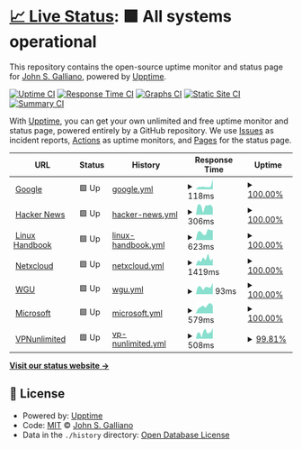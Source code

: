 # [📈 Live Status](https://g33k247.github.io/awesome_uptime): <!--live status--> **🟩 All systems operational**

This repository contains the open-source uptime monitor and status page for [John S. Galliano](https://g33k247.github.io/awesome_uptime), powered by [Upptime](https://github.com/upptime/upptime).

[![Uptime CI](https://github.com/g33k247/awesome_uptime/workflows/Uptime%20CI/badge.svg)](https://github.com/g33k247/awesome_uptime/actions?query=workflow%3A%22Uptime+CI%22)
[![Response Time CI](https://github.com/g33k247/awesome_uptime/workflows/Response%20Time%20CI/badge.svg)](https://github.com/g33k247/awesome_uptime/actions?query=workflow%3A%22Response+Time+CI%22)
[![Graphs CI](https://github.com/g33k247/awesome_uptime/workflows/Graphs%20CI/badge.svg)](https://github.com/g33k247/awesome_uptime/actions?query=workflow%3A%22Graphs+CI%22)
[![Static Site CI](https://github.com/g33k247/awesome_uptime/workflows/Static%20Site%20CI/badge.svg)](https://github.com/g33k247/awesome_uptime/actions?query=workflow%3A%22Static+Site+CI%22)
[![Summary CI](https://github.com/g33k247/awesome_uptime/workflows/Summary%20CI/badge.svg)](https://github.com/g33k247/awesome_uptime/actions?query=workflow%3A%22Summary+CI%22)

With [Upptime](https://upptime.js.org), you can get your own unlimited and free uptime monitor and status page, powered entirely by a GitHub repository. We use [Issues](https://github.com/g33k247/awesome_uptime/issues) as incident reports, [Actions](https://github.com/g33k247/awesome_uptime/actions) as uptime monitors, and [Pages](https://g33k247.github.io/awesome_uptime) for the status page.

<!--start: status pages-->
<!-- This summary is generated by Upptime (https://github.com/upptime/upptime) -->
<!-- Do not edit this manually, your changes will be overwritten -->
<!-- prettier-ignore -->
| URL | Status | History | Response Time | Uptime |
| --- | ------ | ------- | ------------- | ------ |
| <img alt="" src="https://icons.duckduckgo.com/ip3/www.google.com.ico" height="13"> [Google](https://www.google.com) | 🟩 Up | [google.yml](https://github.com/g33k247/awesome_uptime/commits/HEAD/history/google.yml) | <details><summary><img alt="Response time graph" src="./graphs/google/response-time-week.png" height="20"> 118ms</summary><br><a href="https://g33k247.github.io/awesome_uptime/history/google"><img alt="Response time 101" src="https://img.shields.io/endpoint?url=https%3A%2F%2Fraw.githubusercontent.com%2Fg33k247%2Fawesome_uptime%2FHEAD%2Fapi%2Fgoogle%2Fresponse-time.json"></a><br><a href="https://g33k247.github.io/awesome_uptime/history/google"><img alt="24-hour response time 85" src="https://img.shields.io/endpoint?url=https%3A%2F%2Fraw.githubusercontent.com%2Fg33k247%2Fawesome_uptime%2FHEAD%2Fapi%2Fgoogle%2Fresponse-time-day.json"></a><br><a href="https://g33k247.github.io/awesome_uptime/history/google"><img alt="7-day response time 118" src="https://img.shields.io/endpoint?url=https%3A%2F%2Fraw.githubusercontent.com%2Fg33k247%2Fawesome_uptime%2FHEAD%2Fapi%2Fgoogle%2Fresponse-time-week.json"></a><br><a href="https://g33k247.github.io/awesome_uptime/history/google"><img alt="30-day response time 105" src="https://img.shields.io/endpoint?url=https%3A%2F%2Fraw.githubusercontent.com%2Fg33k247%2Fawesome_uptime%2FHEAD%2Fapi%2Fgoogle%2Fresponse-time-month.json"></a><br><a href="https://g33k247.github.io/awesome_uptime/history/google"><img alt="1-year response time 101" src="https://img.shields.io/endpoint?url=https%3A%2F%2Fraw.githubusercontent.com%2Fg33k247%2Fawesome_uptime%2FHEAD%2Fapi%2Fgoogle%2Fresponse-time-year.json"></a></details> | <details><summary><a href="https://g33k247.github.io/awesome_uptime/history/google">100.00%</a></summary><a href="https://g33k247.github.io/awesome_uptime/history/google"><img alt="All-time uptime 100.00%" src="https://img.shields.io/endpoint?url=https%3A%2F%2Fraw.githubusercontent.com%2Fg33k247%2Fawesome_uptime%2FHEAD%2Fapi%2Fgoogle%2Fuptime.json"></a><br><a href="https://g33k247.github.io/awesome_uptime/history/google"><img alt="24-hour uptime 100.00%" src="https://img.shields.io/endpoint?url=https%3A%2F%2Fraw.githubusercontent.com%2Fg33k247%2Fawesome_uptime%2FHEAD%2Fapi%2Fgoogle%2Fuptime-day.json"></a><br><a href="https://g33k247.github.io/awesome_uptime/history/google"><img alt="7-day uptime 100.00%" src="https://img.shields.io/endpoint?url=https%3A%2F%2Fraw.githubusercontent.com%2Fg33k247%2Fawesome_uptime%2FHEAD%2Fapi%2Fgoogle%2Fuptime-week.json"></a><br><a href="https://g33k247.github.io/awesome_uptime/history/google"><img alt="30-day uptime 100.00%" src="https://img.shields.io/endpoint?url=https%3A%2F%2Fraw.githubusercontent.com%2Fg33k247%2Fawesome_uptime%2FHEAD%2Fapi%2Fgoogle%2Fuptime-month.json"></a><br><a href="https://g33k247.github.io/awesome_uptime/history/google"><img alt="1-year uptime 100.00%" src="https://img.shields.io/endpoint?url=https%3A%2F%2Fraw.githubusercontent.com%2Fg33k247%2Fawesome_uptime%2FHEAD%2Fapi%2Fgoogle%2Fuptime-year.json"></a></details>
| <img alt="" src="https://icons.duckduckgo.com/ip3/news.ycombinator.com.ico" height="13"> [Hacker News](https://news.ycombinator.com) | 🟩 Up | [hacker-news.yml](https://github.com/g33k247/awesome_uptime/commits/HEAD/history/hacker-news.yml) | <details><summary><img alt="Response time graph" src="./graphs/hacker-news/response-time-week.png" height="20"> 306ms</summary><br><a href="https://g33k247.github.io/awesome_uptime/history/hacker-news"><img alt="Response time 273" src="https://img.shields.io/endpoint?url=https%3A%2F%2Fraw.githubusercontent.com%2Fg33k247%2Fawesome_uptime%2FHEAD%2Fapi%2Fhacker-news%2Fresponse-time.json"></a><br><a href="https://g33k247.github.io/awesome_uptime/history/hacker-news"><img alt="24-hour response time 109" src="https://img.shields.io/endpoint?url=https%3A%2F%2Fraw.githubusercontent.com%2Fg33k247%2Fawesome_uptime%2FHEAD%2Fapi%2Fhacker-news%2Fresponse-time-day.json"></a><br><a href="https://g33k247.github.io/awesome_uptime/history/hacker-news"><img alt="7-day response time 306" src="https://img.shields.io/endpoint?url=https%3A%2F%2Fraw.githubusercontent.com%2Fg33k247%2Fawesome_uptime%2FHEAD%2Fapi%2Fhacker-news%2Fresponse-time-week.json"></a><br><a href="https://g33k247.github.io/awesome_uptime/history/hacker-news"><img alt="30-day response time 320" src="https://img.shields.io/endpoint?url=https%3A%2F%2Fraw.githubusercontent.com%2Fg33k247%2Fawesome_uptime%2FHEAD%2Fapi%2Fhacker-news%2Fresponse-time-month.json"></a><br><a href="https://g33k247.github.io/awesome_uptime/history/hacker-news"><img alt="1-year response time 265" src="https://img.shields.io/endpoint?url=https%3A%2F%2Fraw.githubusercontent.com%2Fg33k247%2Fawesome_uptime%2FHEAD%2Fapi%2Fhacker-news%2Fresponse-time-year.json"></a></details> | <details><summary><a href="https://g33k247.github.io/awesome_uptime/history/hacker-news">100.00%</a></summary><a href="https://g33k247.github.io/awesome_uptime/history/hacker-news"><img alt="All-time uptime 99.95%" src="https://img.shields.io/endpoint?url=https%3A%2F%2Fraw.githubusercontent.com%2Fg33k247%2Fawesome_uptime%2FHEAD%2Fapi%2Fhacker-news%2Fuptime.json"></a><br><a href="https://g33k247.github.io/awesome_uptime/history/hacker-news"><img alt="24-hour uptime 100.00%" src="https://img.shields.io/endpoint?url=https%3A%2F%2Fraw.githubusercontent.com%2Fg33k247%2Fawesome_uptime%2FHEAD%2Fapi%2Fhacker-news%2Fuptime-day.json"></a><br><a href="https://g33k247.github.io/awesome_uptime/history/hacker-news"><img alt="7-day uptime 100.00%" src="https://img.shields.io/endpoint?url=https%3A%2F%2Fraw.githubusercontent.com%2Fg33k247%2Fawesome_uptime%2FHEAD%2Fapi%2Fhacker-news%2Fuptime-week.json"></a><br><a href="https://g33k247.github.io/awesome_uptime/history/hacker-news"><img alt="30-day uptime 100.00%" src="https://img.shields.io/endpoint?url=https%3A%2F%2Fraw.githubusercontent.com%2Fg33k247%2Fawesome_uptime%2FHEAD%2Fapi%2Fhacker-news%2Fuptime-month.json"></a><br><a href="https://g33k247.github.io/awesome_uptime/history/hacker-news"><img alt="1-year uptime 99.89%" src="https://img.shields.io/endpoint?url=https%3A%2F%2Fraw.githubusercontent.com%2Fg33k247%2Fawesome_uptime%2FHEAD%2Fapi%2Fhacker-news%2Fuptime-year.json"></a></details>
| <img alt="" src="https://icons.duckduckgo.com/ip3/linuxhandbook.com.ico" height="13"> [Linux Handbook](https://linuxhandbook.com) | 🟩 Up | [linux-handbook.yml](https://github.com/g33k247/awesome_uptime/commits/HEAD/history/linux-handbook.yml) | <details><summary><img alt="Response time graph" src="./graphs/linux-handbook/response-time-week.png" height="20"> 623ms</summary><br><a href="https://g33k247.github.io/awesome_uptime/history/linux-handbook"><img alt="Response time 914" src="https://img.shields.io/endpoint?url=https%3A%2F%2Fraw.githubusercontent.com%2Fg33k247%2Fawesome_uptime%2FHEAD%2Fapi%2Flinux-handbook%2Fresponse-time.json"></a><br><a href="https://g33k247.github.io/awesome_uptime/history/linux-handbook"><img alt="24-hour response time 915" src="https://img.shields.io/endpoint?url=https%3A%2F%2Fraw.githubusercontent.com%2Fg33k247%2Fawesome_uptime%2FHEAD%2Fapi%2Flinux-handbook%2Fresponse-time-day.json"></a><br><a href="https://g33k247.github.io/awesome_uptime/history/linux-handbook"><img alt="7-day response time 623" src="https://img.shields.io/endpoint?url=https%3A%2F%2Fraw.githubusercontent.com%2Fg33k247%2Fawesome_uptime%2FHEAD%2Fapi%2Flinux-handbook%2Fresponse-time-week.json"></a><br><a href="https://g33k247.github.io/awesome_uptime/history/linux-handbook"><img alt="30-day response time 729" src="https://img.shields.io/endpoint?url=https%3A%2F%2Fraw.githubusercontent.com%2Fg33k247%2Fawesome_uptime%2FHEAD%2Fapi%2Flinux-handbook%2Fresponse-time-month.json"></a><br><a href="https://g33k247.github.io/awesome_uptime/history/linux-handbook"><img alt="1-year response time 843" src="https://img.shields.io/endpoint?url=https%3A%2F%2Fraw.githubusercontent.com%2Fg33k247%2Fawesome_uptime%2FHEAD%2Fapi%2Flinux-handbook%2Fresponse-time-year.json"></a></details> | <details><summary><a href="https://g33k247.github.io/awesome_uptime/history/linux-handbook">100.00%</a></summary><a href="https://g33k247.github.io/awesome_uptime/history/linux-handbook"><img alt="All-time uptime 98.94%" src="https://img.shields.io/endpoint?url=https%3A%2F%2Fraw.githubusercontent.com%2Fg33k247%2Fawesome_uptime%2FHEAD%2Fapi%2Flinux-handbook%2Fuptime.json"></a><br><a href="https://g33k247.github.io/awesome_uptime/history/linux-handbook"><img alt="24-hour uptime 100.00%" src="https://img.shields.io/endpoint?url=https%3A%2F%2Fraw.githubusercontent.com%2Fg33k247%2Fawesome_uptime%2FHEAD%2Fapi%2Flinux-handbook%2Fuptime-day.json"></a><br><a href="https://g33k247.github.io/awesome_uptime/history/linux-handbook"><img alt="7-day uptime 100.00%" src="https://img.shields.io/endpoint?url=https%3A%2F%2Fraw.githubusercontent.com%2Fg33k247%2Fawesome_uptime%2FHEAD%2Fapi%2Flinux-handbook%2Fuptime-week.json"></a><br><a href="https://g33k247.github.io/awesome_uptime/history/linux-handbook"><img alt="30-day uptime 100.00%" src="https://img.shields.io/endpoint?url=https%3A%2F%2Fraw.githubusercontent.com%2Fg33k247%2Fawesome_uptime%2FHEAD%2Fapi%2Flinux-handbook%2Fuptime-month.json"></a><br><a href="https://g33k247.github.io/awesome_uptime/history/linux-handbook"><img alt="1-year uptime 98.51%" src="https://img.shields.io/endpoint?url=https%3A%2F%2Fraw.githubusercontent.com%2Fg33k247%2Fawesome_uptime%2FHEAD%2Fapi%2Flinux-handbook%2Fuptime-year.json"></a></details>
| <img alt="" src="https://icons.duckduckgo.com/ip3/questioning-bird-5561.dataplicity.io.ico" height="13"> [Netxcloud](https://questioning-bird-5561.dataplicity.io/nextcloud/) | 🟩 Up | [netxcloud.yml](https://github.com/g33k247/awesome_uptime/commits/HEAD/history/netxcloud.yml) | <details><summary><img alt="Response time graph" src="./graphs/netxcloud/response-time-week.png" height="20"> 1419ms</summary><br><a href="https://g33k247.github.io/awesome_uptime/history/netxcloud"><img alt="Response time 1378" src="https://img.shields.io/endpoint?url=https%3A%2F%2Fraw.githubusercontent.com%2Fg33k247%2Fawesome_uptime%2FHEAD%2Fapi%2Fnetxcloud%2Fresponse-time.json"></a><br><a href="https://g33k247.github.io/awesome_uptime/history/netxcloud"><img alt="24-hour response time 1284" src="https://img.shields.io/endpoint?url=https%3A%2F%2Fraw.githubusercontent.com%2Fg33k247%2Fawesome_uptime%2FHEAD%2Fapi%2Fnetxcloud%2Fresponse-time-day.json"></a><br><a href="https://g33k247.github.io/awesome_uptime/history/netxcloud"><img alt="7-day response time 1419" src="https://img.shields.io/endpoint?url=https%3A%2F%2Fraw.githubusercontent.com%2Fg33k247%2Fawesome_uptime%2FHEAD%2Fapi%2Fnetxcloud%2Fresponse-time-week.json"></a><br><a href="https://g33k247.github.io/awesome_uptime/history/netxcloud"><img alt="30-day response time 1278" src="https://img.shields.io/endpoint?url=https%3A%2F%2Fraw.githubusercontent.com%2Fg33k247%2Fawesome_uptime%2FHEAD%2Fapi%2Fnetxcloud%2Fresponse-time-month.json"></a><br><a href="https://g33k247.github.io/awesome_uptime/history/netxcloud"><img alt="1-year response time 1476" src="https://img.shields.io/endpoint?url=https%3A%2F%2Fraw.githubusercontent.com%2Fg33k247%2Fawesome_uptime%2FHEAD%2Fapi%2Fnetxcloud%2Fresponse-time-year.json"></a></details> | <details><summary><a href="https://g33k247.github.io/awesome_uptime/history/netxcloud">100.00%</a></summary><a href="https://g33k247.github.io/awesome_uptime/history/netxcloud"><img alt="All-time uptime 98.00%" src="https://img.shields.io/endpoint?url=https%3A%2F%2Fraw.githubusercontent.com%2Fg33k247%2Fawesome_uptime%2FHEAD%2Fapi%2Fnetxcloud%2Fuptime.json"></a><br><a href="https://g33k247.github.io/awesome_uptime/history/netxcloud"><img alt="24-hour uptime 100.00%" src="https://img.shields.io/endpoint?url=https%3A%2F%2Fraw.githubusercontent.com%2Fg33k247%2Fawesome_uptime%2FHEAD%2Fapi%2Fnetxcloud%2Fuptime-day.json"></a><br><a href="https://g33k247.github.io/awesome_uptime/history/netxcloud"><img alt="7-day uptime 100.00%" src="https://img.shields.io/endpoint?url=https%3A%2F%2Fraw.githubusercontent.com%2Fg33k247%2Fawesome_uptime%2FHEAD%2Fapi%2Fnetxcloud%2Fuptime-week.json"></a><br><a href="https://g33k247.github.io/awesome_uptime/history/netxcloud"><img alt="30-day uptime 100.00%" src="https://img.shields.io/endpoint?url=https%3A%2F%2Fraw.githubusercontent.com%2Fg33k247%2Fawesome_uptime%2FHEAD%2Fapi%2Fnetxcloud%2Fuptime-month.json"></a><br><a href="https://g33k247.github.io/awesome_uptime/history/netxcloud"><img alt="1-year uptime 97.39%" src="https://img.shields.io/endpoint?url=https%3A%2F%2Fraw.githubusercontent.com%2Fg33k247%2Fawesome_uptime%2FHEAD%2Fapi%2Fnetxcloud%2Fuptime-year.json"></a></details>
| <img alt="" src="https://icons.duckduckgo.com/ip3/www.wgu.edu.ico" height="13"> [WGU](https://www.wgu.edu) | 🟩 Up | [wgu.yml](https://github.com/g33k247/awesome_uptime/commits/HEAD/history/wgu.yml) | <details><summary><img alt="Response time graph" src="./graphs/wgu/response-time-week.png" height="20"> 93ms</summary><br><a href="https://g33k247.github.io/awesome_uptime/history/wgu"><img alt="Response time 507" src="https://img.shields.io/endpoint?url=https%3A%2F%2Fraw.githubusercontent.com%2Fg33k247%2Fawesome_uptime%2FHEAD%2Fapi%2Fwgu%2Fresponse-time.json"></a><br><a href="https://g33k247.github.io/awesome_uptime/history/wgu"><img alt="24-hour response time 123" src="https://img.shields.io/endpoint?url=https%3A%2F%2Fraw.githubusercontent.com%2Fg33k247%2Fawesome_uptime%2FHEAD%2Fapi%2Fwgu%2Fresponse-time-day.json"></a><br><a href="https://g33k247.github.io/awesome_uptime/history/wgu"><img alt="7-day response time 93" src="https://img.shields.io/endpoint?url=https%3A%2F%2Fraw.githubusercontent.com%2Fg33k247%2Fawesome_uptime%2FHEAD%2Fapi%2Fwgu%2Fresponse-time-week.json"></a><br><a href="https://g33k247.github.io/awesome_uptime/history/wgu"><img alt="30-day response time 110" src="https://img.shields.io/endpoint?url=https%3A%2F%2Fraw.githubusercontent.com%2Fg33k247%2Fawesome_uptime%2FHEAD%2Fapi%2Fwgu%2Fresponse-time-month.json"></a><br><a href="https://g33k247.github.io/awesome_uptime/history/wgu"><img alt="1-year response time 421" src="https://img.shields.io/endpoint?url=https%3A%2F%2Fraw.githubusercontent.com%2Fg33k247%2Fawesome_uptime%2FHEAD%2Fapi%2Fwgu%2Fresponse-time-year.json"></a></details> | <details><summary><a href="https://g33k247.github.io/awesome_uptime/history/wgu">100.00%</a></summary><a href="https://g33k247.github.io/awesome_uptime/history/wgu"><img alt="All-time uptime 100.00%" src="https://img.shields.io/endpoint?url=https%3A%2F%2Fraw.githubusercontent.com%2Fg33k247%2Fawesome_uptime%2FHEAD%2Fapi%2Fwgu%2Fuptime.json"></a><br><a href="https://g33k247.github.io/awesome_uptime/history/wgu"><img alt="24-hour uptime 100.00%" src="https://img.shields.io/endpoint?url=https%3A%2F%2Fraw.githubusercontent.com%2Fg33k247%2Fawesome_uptime%2FHEAD%2Fapi%2Fwgu%2Fuptime-day.json"></a><br><a href="https://g33k247.github.io/awesome_uptime/history/wgu"><img alt="7-day uptime 100.00%" src="https://img.shields.io/endpoint?url=https%3A%2F%2Fraw.githubusercontent.com%2Fg33k247%2Fawesome_uptime%2FHEAD%2Fapi%2Fwgu%2Fuptime-week.json"></a><br><a href="https://g33k247.github.io/awesome_uptime/history/wgu"><img alt="30-day uptime 100.00%" src="https://img.shields.io/endpoint?url=https%3A%2F%2Fraw.githubusercontent.com%2Fg33k247%2Fawesome_uptime%2FHEAD%2Fapi%2Fwgu%2Fuptime-month.json"></a><br><a href="https://g33k247.github.io/awesome_uptime/history/wgu"><img alt="1-year uptime 100.00%" src="https://img.shields.io/endpoint?url=https%3A%2F%2Fraw.githubusercontent.com%2Fg33k247%2Fawesome_uptime%2FHEAD%2Fapi%2Fwgu%2Fuptime-year.json"></a></details>
| <img alt="" src="https://icons.duckduckgo.com/ip3/www.microsoft.com.ico" height="13"> [Microsoft](https://www.microsoft.com) | 🟩 Up | [microsoft.yml](https://github.com/g33k247/awesome_uptime/commits/HEAD/history/microsoft.yml) | <details><summary><img alt="Response time graph" src="./graphs/microsoft/response-time-week.png" height="20"> 579ms</summary><br><a href="https://g33k247.github.io/awesome_uptime/history/microsoft"><img alt="Response time 608" src="https://img.shields.io/endpoint?url=https%3A%2F%2Fraw.githubusercontent.com%2Fg33k247%2Fawesome_uptime%2FHEAD%2Fapi%2Fmicrosoft%2Fresponse-time.json"></a><br><a href="https://g33k247.github.io/awesome_uptime/history/microsoft"><img alt="24-hour response time 842" src="https://img.shields.io/endpoint?url=https%3A%2F%2Fraw.githubusercontent.com%2Fg33k247%2Fawesome_uptime%2FHEAD%2Fapi%2Fmicrosoft%2Fresponse-time-day.json"></a><br><a href="https://g33k247.github.io/awesome_uptime/history/microsoft"><img alt="7-day response time 579" src="https://img.shields.io/endpoint?url=https%3A%2F%2Fraw.githubusercontent.com%2Fg33k247%2Fawesome_uptime%2FHEAD%2Fapi%2Fmicrosoft%2Fresponse-time-week.json"></a><br><a href="https://g33k247.github.io/awesome_uptime/history/microsoft"><img alt="30-day response time 577" src="https://img.shields.io/endpoint?url=https%3A%2F%2Fraw.githubusercontent.com%2Fg33k247%2Fawesome_uptime%2FHEAD%2Fapi%2Fmicrosoft%2Fresponse-time-month.json"></a><br><a href="https://g33k247.github.io/awesome_uptime/history/microsoft"><img alt="1-year response time 646" src="https://img.shields.io/endpoint?url=https%3A%2F%2Fraw.githubusercontent.com%2Fg33k247%2Fawesome_uptime%2FHEAD%2Fapi%2Fmicrosoft%2Fresponse-time-year.json"></a></details> | <details><summary><a href="https://g33k247.github.io/awesome_uptime/history/microsoft">100.00%</a></summary><a href="https://g33k247.github.io/awesome_uptime/history/microsoft"><img alt="All-time uptime 99.97%" src="https://img.shields.io/endpoint?url=https%3A%2F%2Fraw.githubusercontent.com%2Fg33k247%2Fawesome_uptime%2FHEAD%2Fapi%2Fmicrosoft%2Fuptime.json"></a><br><a href="https://g33k247.github.io/awesome_uptime/history/microsoft"><img alt="24-hour uptime 100.00%" src="https://img.shields.io/endpoint?url=https%3A%2F%2Fraw.githubusercontent.com%2Fg33k247%2Fawesome_uptime%2FHEAD%2Fapi%2Fmicrosoft%2Fuptime-day.json"></a><br><a href="https://g33k247.github.io/awesome_uptime/history/microsoft"><img alt="7-day uptime 100.00%" src="https://img.shields.io/endpoint?url=https%3A%2F%2Fraw.githubusercontent.com%2Fg33k247%2Fawesome_uptime%2FHEAD%2Fapi%2Fmicrosoft%2Fuptime-week.json"></a><br><a href="https://g33k247.github.io/awesome_uptime/history/microsoft"><img alt="30-day uptime 100.00%" src="https://img.shields.io/endpoint?url=https%3A%2F%2Fraw.githubusercontent.com%2Fg33k247%2Fawesome_uptime%2FHEAD%2Fapi%2Fmicrosoft%2Fuptime-month.json"></a><br><a href="https://g33k247.github.io/awesome_uptime/history/microsoft"><img alt="1-year uptime 99.99%" src="https://img.shields.io/endpoint?url=https%3A%2F%2Fraw.githubusercontent.com%2Fg33k247%2Fawesome_uptime%2FHEAD%2Fapi%2Fmicrosoft%2Fuptime-year.json"></a></details>
| <img alt="" src="https://icons.duckduckgo.com/ip3/my.keepsolid.com.ico" height="13"> [VPNunlimited](https://my.keepsolid.com/) | 🟩 Up | [vp-nunlimited.yml](https://github.com/g33k247/awesome_uptime/commits/HEAD/history/vp-nunlimited.yml) | <details><summary><img alt="Response time graph" src="./graphs/vp-nunlimited/response-time-week.png" height="20"> 508ms</summary><br><a href="https://g33k247.github.io/awesome_uptime/history/vp-nunlimited"><img alt="Response time 1556" src="https://img.shields.io/endpoint?url=https%3A%2F%2Fraw.githubusercontent.com%2Fg33k247%2Fawesome_uptime%2FHEAD%2Fapi%2Fvp-nunlimited%2Fresponse-time.json"></a><br><a href="https://g33k247.github.io/awesome_uptime/history/vp-nunlimited"><img alt="24-hour response time 943" src="https://img.shields.io/endpoint?url=https%3A%2F%2Fraw.githubusercontent.com%2Fg33k247%2Fawesome_uptime%2FHEAD%2Fapi%2Fvp-nunlimited%2Fresponse-time-day.json"></a><br><a href="https://g33k247.github.io/awesome_uptime/history/vp-nunlimited"><img alt="7-day response time 508" src="https://img.shields.io/endpoint?url=https%3A%2F%2Fraw.githubusercontent.com%2Fg33k247%2Fawesome_uptime%2FHEAD%2Fapi%2Fvp-nunlimited%2Fresponse-time-week.json"></a><br><a href="https://g33k247.github.io/awesome_uptime/history/vp-nunlimited"><img alt="30-day response time 637" src="https://img.shields.io/endpoint?url=https%3A%2F%2Fraw.githubusercontent.com%2Fg33k247%2Fawesome_uptime%2FHEAD%2Fapi%2Fvp-nunlimited%2Fresponse-time-month.json"></a><br><a href="https://g33k247.github.io/awesome_uptime/history/vp-nunlimited"><img alt="1-year response time 1556" src="https://img.shields.io/endpoint?url=https%3A%2F%2Fraw.githubusercontent.com%2Fg33k247%2Fawesome_uptime%2FHEAD%2Fapi%2Fvp-nunlimited%2Fresponse-time-year.json"></a></details> | <details><summary><a href="https://g33k247.github.io/awesome_uptime/history/vp-nunlimited">99.81%</a></summary><a href="https://g33k247.github.io/awesome_uptime/history/vp-nunlimited"><img alt="All-time uptime 99.90%" src="https://img.shields.io/endpoint?url=https%3A%2F%2Fraw.githubusercontent.com%2Fg33k247%2Fawesome_uptime%2FHEAD%2Fapi%2Fvp-nunlimited%2Fuptime.json"></a><br><a href="https://g33k247.github.io/awesome_uptime/history/vp-nunlimited"><img alt="24-hour uptime 100.00%" src="https://img.shields.io/endpoint?url=https%3A%2F%2Fraw.githubusercontent.com%2Fg33k247%2Fawesome_uptime%2FHEAD%2Fapi%2Fvp-nunlimited%2Fuptime-day.json"></a><br><a href="https://g33k247.github.io/awesome_uptime/history/vp-nunlimited"><img alt="7-day uptime 99.81%" src="https://img.shields.io/endpoint?url=https%3A%2F%2Fraw.githubusercontent.com%2Fg33k247%2Fawesome_uptime%2FHEAD%2Fapi%2Fvp-nunlimited%2Fuptime-week.json"></a><br><a href="https://g33k247.github.io/awesome_uptime/history/vp-nunlimited"><img alt="30-day uptime 99.96%" src="https://img.shields.io/endpoint?url=https%3A%2F%2Fraw.githubusercontent.com%2Fg33k247%2Fawesome_uptime%2FHEAD%2Fapi%2Fvp-nunlimited%2Fuptime-month.json"></a><br><a href="https://g33k247.github.io/awesome_uptime/history/vp-nunlimited"><img alt="1-year uptime 99.90%" src="https://img.shields.io/endpoint?url=https%3A%2F%2Fraw.githubusercontent.com%2Fg33k247%2Fawesome_uptime%2FHEAD%2Fapi%2Fvp-nunlimited%2Fuptime-year.json"></a></details>

<!--end: status pages-->

[**Visit our status website →**](https://g33k247.github.io/awesome_uptime)

## 📄 License

- Powered by: [Upptime](https://github.com/upptime/upptime)
- Code: [MIT](./LICENSE) © [John S. Galliano](https://g33k247.github.io/awesome_uptime)
- Data in the `./history` directory: [Open Database License](https://opendatacommons.org/licenses/odbl/1-0/)
